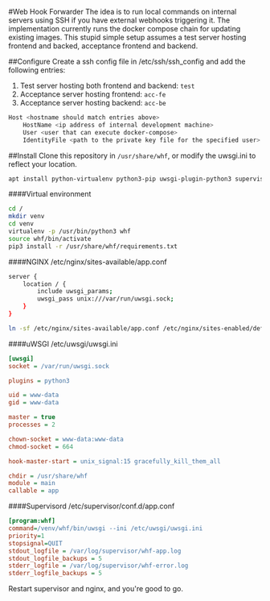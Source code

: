 #Web Hook Forwarder
The idea is to run local commands on internal servers using SSH if you have external webhooks triggering it.
The implementation currently runs the docker compose chain for updating existing images.
This stupid simple setup assumes a test server hosting frontend and backed, acceptance frontend and backend.

##Configure
Create a ssh config file in /etc/ssh/ssh_config and add the following entries: 
1. Test server hosting both frontend and backend: `test`
2. Acceptance server hosting frontend: `acc-fe`
3. Acceptance server hosting backend: `acc-be`

```bash
Host <hostname should match entries above>
    HostName <ip address of internal development machine>
    User <user that can execute docker-compose>
    IdentityFile <path to the private key file for the specified user>
```

##Install
Clone this repository in `/usr/share/whf`, or modify the uwsgi.ini to reflect your location.
```bash
apt install python-virtualenv python3-pip uwsgi-plugin-python3 supervisor nginx
```

####Virtual environment
```bash
cd /
mkdir venv
cd venv
virtualenv -p /usr/bin/python3 whf
source whf/bin/activate
pip3 install -r /usr/share/whf/requirements.txt
```
####NGINX
/etc/nginx/sites-available/app.conf
```bash
server {
    location / {
        include uwsgi_params;
        uwsgi_pass unix:///var/run/uwsgi.sock;
    }
}
```
```bash
ln -sf /etc/nginx/sites-available/app.conf /etc/nginx/sites-enabled/default
```

####uWSGI
/etc/uwsgi/uwsgi.ini
```ini
[uwsgi]
socket = /var/run/uwsgi.sock

plugins = python3

uid = www-data
gid = www-data

master = true
processes = 2

chown-socket = www-data:www-data
chmod-socket = 664

hook-master-start = unix_signal:15 gracefully_kill_them_all

chdir = /usr/share/whf
module = main
callable = app
```

####Supervisord
/etc/supervisor/conf.d/app.conf
```ini
[program:whf]
command=/venv/whf/bin/uwsgi --ini /etc/uwsgi/uwsgi.ini
priority=1
stopsignal=QUIT
stdout_logfile = /var/log/supervisor/whf-app.log
stdout_logfile_backups = 5
stderr_logfile = /var/log/supervisor/whf-error.log
stderr_logfile_backups = 5
```

Restart supervisor and nginx, and you're good to go.
